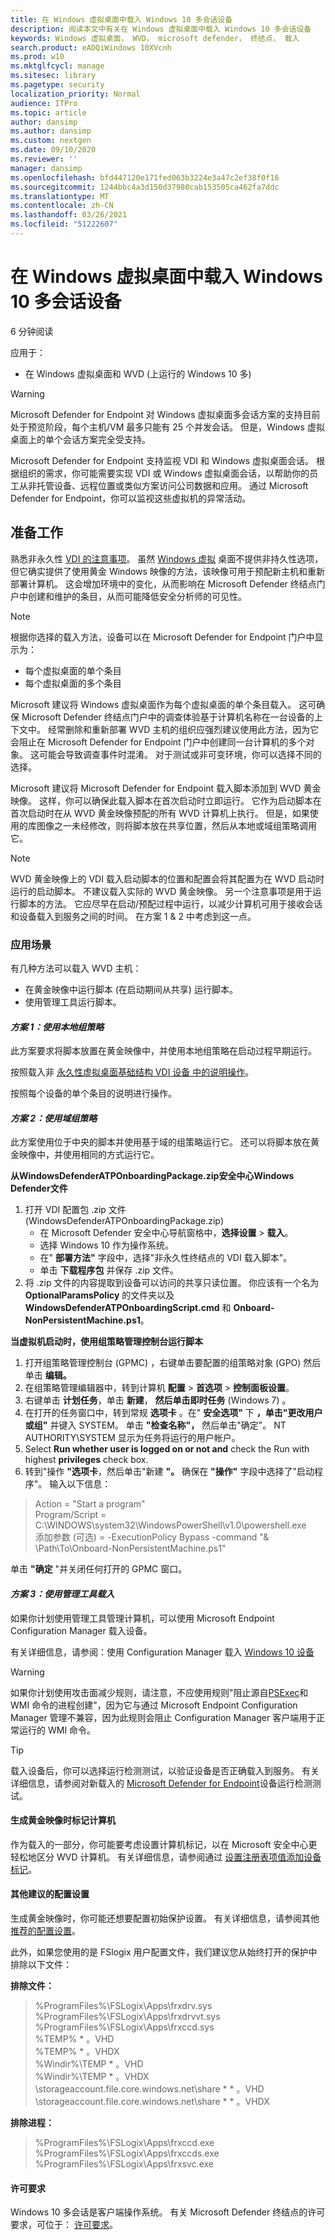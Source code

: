 ```yaml
---
title: 在 Windows 虚拟桌面中载入 Windows 10 多会话设备
description: 阅读本文中有关在 Windows 虚拟桌面中载入 Windows 10 多会话设备
keywords: Windows 虚拟桌面， WVD， microsoft defender， 终结点， 载入
search.product: eADQiWindows 10XVcnh
ms.prod: w10
ms.mktglfcycl: manage
ms.sitesec: library
ms.pagetype: security
localization_priority: Normal
audience: ITPro
ms.topic: article
author: dansimp
ms.author: dansimp
ms.custom: nextgen
ms.date: 09/10/2020
ms.reviewer: ''
manager: dansimp
ms.openlocfilehash: bfd447120e171fed063b3224e3a47c2ef38f0f16
ms.sourcegitcommit: 1244bbc4a3d150d37980cab153505ca462fa7ddc
ms.translationtype: MT
ms.contentlocale: zh-CN
ms.lasthandoff: 03/26/2021
ms.locfileid: "51222607"
---
```

# <a name="onboard-windows-10-multi-session-devices-in-windows-virtual-desktop"></a>在 Windows 虚拟桌面中载入 Windows 10 多会话设备 
6 分钟阅读 

应用于： 
- 在 Windows 虚拟桌面和 WVD (上运行的 Windows 10 多)  

> [!WARNING]
> Microsoft Defender for Endpoint 对 Windows 虚拟桌面多会话方案的支持目前处于预览阶段，每个主机/VM 最多只能有 25 个并发会话。 但是，Windows 虚拟桌面上的单个会话方案完全受支持。

Microsoft Defender for Endpoint 支持监视 VDI 和 Windows 虚拟桌面会话。 根据组织的需求，你可能需要实现 VDI 或 Windows 虚拟桌面会话，以帮助你的员工从非托管设备、远程位置或类似方案访问公司数据和应用。 通过 Microsoft Defender for Endpoint，你可以监视这些虚拟机的异常活动。

 ## <a name="before-you-begin"></a>准备工作
熟悉非永久性 [VDI 的注意事项](https://docs.microsoft.com/microsoft-365/security/defender-endpoint/configure-endpoints-vdi#onboard-non-persistent-virtual-desktop-infrastructure-vdi-devices-1)。 虽然 [Windows 虚拟](https://docs.microsoft.com/azure/virtual-desktop/overview) 桌面不提供非持久性选项，但它确实提供了使用黄金 Windows 映像的方法，该映像可用于预配新主机和重新部署计算机。 这会增加环境中的变化，从而影响在 Microsoft Defender 终结点门户中创建和维护的条目，从而可能降低安全分析师的可见性。

> [!NOTE]
> 根据你选择的载入方法，设备可以在 Microsoft Defender for Endpoint 门户中显示为： 
> - 每个虚拟桌面的单个条目 
> - 每个虚拟桌面的多个条目 

Microsoft 建议将 Windows 虚拟桌面作为每个虚拟桌面的单个条目载入。 这可确保 Microsoft Defender 终结点门户中的调查体验基于计算机名称在一台设备的上下文中。 经常删除和重新部署 WVD 主机的组织应强烈建议使用此方法，因为它会阻止在 Microsoft Defender for Endpoint 门户中创建同一台计算机的多个对象。 这可能会导致调查事件时混淆。 对于测试或非可变环境，你可以选择不同的选择。 

Microsoft 建议将 Microsoft Defender for Endpoint 载入脚本添加到 WVD 黄金映像。 这样，你可以确保此载入脚本在首次启动时立即运行。 它作为启动脚本在首次启动时在从 WVD 黄金映像预配的所有 WVD 计算机上执行。 但是，如果使用的库图像之一未经修改，则将脚本放在共享位置，然后从本地或域组策略调用它。 

> [!NOTE]
> WVD 黄金映像上的 VDI 载入启动脚本的位置和配置会将其配置为在 WVD 启动时运行的启动脚本。 不建议载入实际的 WVD 黄金映像。 另一个注意事项是用于运行脚本的方法。 它应尽早在启动/预配过程中运行，以减少计算机可用于接收会话和设备载入到服务之间的时间。 在方案 1 & 2 中考虑到这一点。

### <a name="scenarios"></a>应用场景
有几种方法可以载入 WVD 主机：

- 在黄金映像中运行脚本 (在启动期间从共享) 运行脚本。
- 使用管理工具运行脚本。

#### <a name="scenario-1-using-local-group-policy"></a>*方案 1：使用本地组策略*
此方案要求将脚本放置在黄金映像中，并使用本地组策略在启动过程早期运行。

按照载入非 [永久性虚拟桌面基础结构 VDI 设备 中的说明操作](https://docs.microsoft.com/microsoft-365/security/defender-endpoint/configure-endpoints-vdi#onboard-non-persistent-virtual-desktop-infrastructure-vdi-devices-1)。

按照每个设备的单个条目的说明进行操作。

#### <a name="scenario-2-using-domain-group-policy"></a>*方案 2：使用域组策略*
此方案使用位于中央的脚本并使用基于域的组策略运行它。 还可以将脚本放在黄金映像中，并使用相同的方式运行它。

**从WindowsDefenderATPOnboardingPackage.zip安全中心Windows Defender文件**
1. 打开 VDI 配置包 .zip 文件 (WindowsDefenderATPOnboardingPackage.zip)   
    - 在 Microsoft Defender 安全中心导航窗格中，**选择设置**  >  **载入**。 
    - 选择 Windows 10 作为操作系统。 
    - 在" **部署方法"** 字段中，选择"非永久性终结点的 VDI 载入脚本"。 
    - 单击 **下载程序包** 并保存 .zip 文件。 
2. 将 .zip 文件的内容提取到设备可以访问的共享只读位置。 你应该有一个名为 **OptionalParamsPolicy** 的文件夹以及 **WindowsDefenderATPOnboardingScript.cmd** 和 **Onboard-NonPersistentMachine.ps1**。

**当虚拟机启动时，使用组策略管理控制台运行脚本**
1. 打开组策略管理控制台 (GPMC) ，右键单击要配置的组策略对象 (GPO) 然后单击 **编辑。**
1. 在组策略管理编辑器中，转到计算机 **配置** \> **首选项** \> **控制面板设置**。 
1. 右键单击 **计划任务**，单击 **新建**， **然后单击即时任务** (Windows 7) 。 
1. 在打开的任务窗口中，转到常规 **选项卡** 。在" **安全选项"** 下 **，单击"更改用户或组"** 并键入 SYSTEM。 单击 **"检查名称"，** 然后单击"确定"。 NT AUTHORITY\SYSTEM 显示为任务将运行的用户帐户。 
1. Select **Run whether user is logged on or not and** check the Run with highest **privileges** check box. 
1. 转到"操作 **"选项卡**，然后单击"新建 **"。** 确保在 **"操作"** 字段中选择了"启动程序"。 输入以下信息： 

> Action = "Start a program" <br>
> Program/Script = C:\WINDOWS\system32\WindowsPowerShell\v1.0\powershell.exe <br>
> 添加参数 (可选) = -ExecutionPolicy Bypass -command "& \\Path\To\Onboard-NonPersistentMachine.ps1"

单击 **"确定** "并关闭任何打开的 GPMC 窗口。

#### <a name="scenario-3-onboarding-using-management-tools"></a>*方案 3：使用管理工具载入*

如果你计划使用管理工具管理计算机，可以使用 Microsoft Endpoint Configuration Manager 载入设备。

有关详细信息，请参阅：使用 Configuration Manager 载入 [Windows 10 设备](https://docs.microsoft.com/microsoft-365/security/defender-endpoint/configure-endpoints-sccm) 

> [!WARNING]
> 如果你计划使用攻击面[](https://docs.microsoft.com/microsoft-365/security/defender-endpoint/attack-surface-reduction)减少规则，请注意，不应使用规则"阻止源自[PSExec](https://docs.microsoft.com/microsoft-365/security/defender-endpoint/attack-surface-reduction#block-process-creations-originating-from-psexec-and-wmi-commands)和 WMI 命令的进程创建"，因为它与通过 Microsoft Endpoint Configuration Manager 管理不兼容，因为此规则会阻止 Configuration Manager 客户端用于正常运行的 WMI 命令。 

> [!TIP]
> 载入设备后，你可以选择运行检测测试，以验证设备是否正确载入到服务。 有关详细信息，请参阅对新载入的 [Microsoft Defender for Endpoint](https://docs.microsoft.com/microsoft-365/security/defender-endpoint/run-detection-test)设备运行检测测试。 

#### <a name="tagging-your-machines-when-building-your-golden-image"></a>生成黄金映像时标记计算机 

作为载入的一部分，你可能要考虑设置计算机标记，以在 Microsoft 安全中心更轻松地区分 WVD 计算机。 有关详细信息，请参阅通过 [设置注册表项值添加设备标记](https://docs.microsoft.com/microsoft-365/security/defender-endpoint/machine-tags#add-device-tags-by-setting-a-registry-key-value)。 

#### <a name="other-recommended-configuration-settings"></a>其他建议的配置设置 

生成黄金映像时，你可能还想要配置初始保护设置。 有关详细信息，请参阅其他 [推荐的配置设置](https://docs.microsoft.com/microsoft-365/security/defender-endpoint/configure-endpoints-gp#other-recommended-configuration-settings)。 

此外，如果您使用的是 FSlogix 用户配置文件，我们建议您从始终打开的保护中排除以下文件： 

**排除文件：** 

> %ProgramFiles%\FSLogix\Apps\frxdrv.sys <br>
> %ProgramFiles%\FSLogix\Apps\frxdrvvt.sys <br>
> %ProgramFiles%\FSLogix\Apps\frxccd.sys <br>
> %TEMP% \* 。VHD <br>
> %TEMP% \* 。VHDX <br>
> %Windir%\TEMP \* 。VHD <br>
> %Windir%\TEMP \* 。VHDX <br>
> \\storageaccount.file.core.windows.net\share \* \* 。VHD <br>
> \\storageaccount.file.core.windows.net\share \* \* 。VHDX <br>

**排除进程：**

> %ProgramFiles%\FSLogix\Apps\frxccd.exe <br>
> %ProgramFiles%\FSLogix\Apps\frxccds.exe <br>
> %ProgramFiles%\FSLogix\Apps\frxsvc.exe <br>

#### <a name="licensing-requirements"></a>许可要求 

Windows 10 多会话是客户端操作系统。 有关 Microsoft Defender 终结点的许可要求，可位于： [许可要求](https://docs.microsoft.com/microsoft-365/security/defender-endpoint/minimum-requirements#licensing-requirements)。
